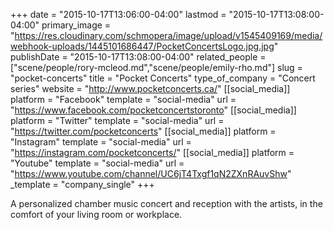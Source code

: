 +++
date = "2015-10-17T13:06:00-04:00"
lastmod = "2015-10-17T13:08:00-04:00"
primary_image = "https://res.cloudinary.com/schmopera/image/upload/v1545409169/media/webhook-uploads/1445101686447/PocketConcertsLogo.jpg.jpg"
publishDate = "2015-10-17T13:08:00-04:00"
related_people = ["scene/people/rory-mcleod.md","scene/people/emily-rho.md"]
slug = "pocket-concerts"
title = "Pocket Concerts"
type_of_company = "Concert series"
website = "http://www.pocketconcerts.ca/"
[[social_media]]
platform = "Facebook"
template = "social-media"
url = "https://www.facebook.com/pocketconcertstoronto"
[[social_media]]
platform = "Twitter"
template = "social-media"
url = "https://twitter.com/pocketconcerts"
[[social_media]]
platform = "Instagram"
template = "social-media"
url = "https://instagram.com/pocketconcerts/"
[[social_media]]
platform = "Youtube"
template = "social-media"
url = "https://www.youtube.com/channel/UC6jT4Txgf1qN2ZXnRAuvShw"
_template = "company_single"
+++

A personalized chamber music concert and reception with the artists, in the comfort of your living room or workplace. 
